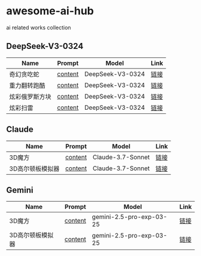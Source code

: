 # awesome-ai-hub

ai related works collection

## DeepSeek-V3-0324

| Name        | Prompt | Model | Link                                  |
|-------------|--------|-------|---------------------------------------|
| 奇幻贪吃蛇  | [content](./web/game/snake_2025.03.28/README.md) | DeepSeek-V3-0324 | [链接](./web/game/snake_2025.03.28/index.html) |
| 重力翻转跑酷  | [content](./web/game/GravityFlipParkour_2025.03.28/README.md) | DeepSeek-V3-0324 | [链接](./web/game/GravityFlipParkour_2025.03.28/index.html) |
| 炫彩俄罗斯方块  | [content](./web/game/ColorfulTetris_2025.03.28/README.md) | DeepSeek-V3-0324 | [链接](./web/game/ColorfulTetris_2025.03.28/index.html) |
| 炫彩扫雷  | [content](./web/game/Minesweeper_2025.03.28/README.md) | DeepSeek-V3-0324 | [链接](./web/game/Minesweeper_2025.03.28/index.html) |

## Claude

| Name        | Prompt | Model | Link                                  |
|-------------|--------|-------|---------------------------------------|
| 3D魔方  | [content](./web/game/3dMagicCube/claude/README.md) | Claude-3.7-Sonnet | [链接](./web/game/3dMagicCube/claude/index.html) |
| 3D高尔顿板模拟器  | [content](./web/game/3DGaltonBoardSimulator/claude_3.7_sonnet/README.md) | Claude-3.7-Sonnet | [链接](./web/game/3DGaltonBoardSimulator/claude_3.7_sonnet/index.html) |

## Gemini

| Name        | Prompt | Model | Link                                  |
|-------------|--------|-------|---------------------------------------|
| 3D魔方  | [content](./web/game/3dMagicCube/gemini/README.md) | gemini-2.5-pro-exp-03-25 | [链接](./web/game/3dMagicCube/gemini/index.html) |
| 3D高尔顿板模拟器  | [content](./web/game/3DGaltonBoardSimulator/gemini_pro_2.5/README.md) | gemini-2.5-pro-exp-03-25 | [链接](./web/game/3DGaltonBoardSimulator/gemini_pro_2.5/index.html) |
